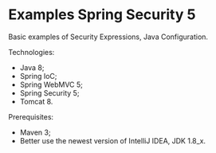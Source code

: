 # Examples Spring Security 5

Basic examples of Security Expressions, Java Configuration.

Technologies:
- Java 8;
- Spring IoC;
- Spring WebMVC 5;
- Spring Security 5;
- Tomcat 8.

Prerequisites:
- Maven 3;
- Better use the newest version of IntelliJ IDEA, JDK 1.8_x.